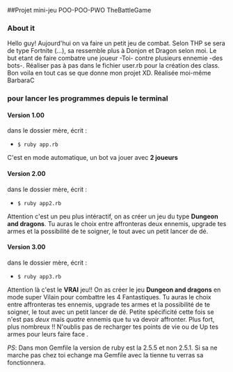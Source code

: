 ##Projet mini-jeu POO-POO-PWO TheBattleGame

### About it
Hello guy!
Aujourd'hui on va faire un petit jeu de combat. Selon THP se sera de type Fortnite (...), sa ressemble plus à Donjon et Dragon selon moi.
Le but etant de faire combatre une joueur -Toi- contre plusieurs ennemie -des bots-.
Réaliser pas à pas dans le fichier user.rb pour la création des class.
Bon voila en tout cas se que donne mon projet XD.
Réalisée moi-même BarbaraC 

### pour lancer les programmes depuis le terminal

#### Version 1.00
dans le dossier mère, écrit :
- ```$ ruby app.rb```

C'est en mode automatique, un bot va jouer avec **2 joueurs**

#### Version 2.00
dans le dossier mère, écrit :
- ```$ ruby app2.rb```

Attention c'est un peu plus intéractif, on as créer un jeu du type **Dungeon and dragons**. 
Tu auras le choix entre affronteras deux ennemis, upgrade tes armes et la possibilité de te soigner, le tout avec un petit lancer de dé.

#### Version 3.00
dans le dossier mère, écrit :
- ```$ ruby app3.rb```

Attention là c'est le **VRAI** jeu!! On as créer le jeu **Dungeon and dragons** en mode super Vilain pour combattre les 4 Fantastiques. 
Tu auras le choix entre affronteras tes ennemis, upgrade tes armes et la possibilité de te soigner, le tout avec un petit lancer de dé.
Petite spécificité cette fois se n'est pas *deux* mais *quatre* ennemis que tu va devoir affronter.
Plus fort, plus nombreux !! N'oublis pas de recharger tes points de vie ou de Up tes armes pour leurs faire face .


*PS*: Dans mon Gemfile la version de ruby est la 2.5.5 et non 2.5.1. Si sa ne marche pas chez toi echange ma Gemfile avec la tienne tu verras sa fonctionnera.
